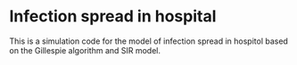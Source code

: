 # Infection spread in hospital
This is a simulation code for the model of infection spread in hospitol based on the Gillespie algorithm and SIR model.

